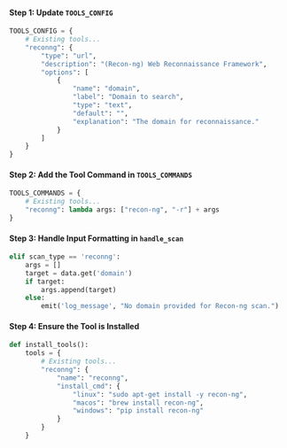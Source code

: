 #### Step 1: Update `TOOLS_CONFIG`

```python
TOOLS_CONFIG = {
    # Existing tools...
    "reconng": {
        "type": "url",
        "description": "(Recon-ng) Web Reconnaissance Framework",
        "options": [
            {
                "name": "domain",
                "label": "Domain to search",
                "type": "text",
                "default": "",
                "explanation": "The domain for reconnaissance."
            }
        ]
    }
}
```

#### Step 2: Add the Tool Command in `TOOLS_COMMANDS`

```python
TOOLS_COMMANDS = {
    # Existing tools...
    "reconng": lambda args: ["recon-ng", "-r"] + args
}
```

#### Step 3: Handle Input Formatting in `handle_scan`

```python
elif scan_type == 'reconng':
    args = []
    target = data.get('domain')
    if target:
        args.append(target)
    else:
        emit('log_message', "No domain provided for Recon-ng scan.")
```

#### Step 4: Ensure the Tool is Installed

```python
def install_tools():
    tools = {
        # Existing tools...
        "reconng": {
            "name": "reconng",
            "install_cmd": {
                "linux": "sudo apt-get install -y recon-ng",
                "macos": "brew install recon-ng",
                "windows": "pip install recon-ng"
            }
        }
    }
```
